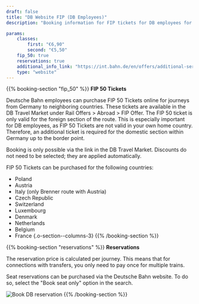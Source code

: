 ```yaml
---
draft: false
title: "DB Website FIP (DB Employees)"
description: "Booking information for FIP tickets for DB employees for neighboring countries of Germany"

params:
    classes:
        first: "€6,90"
        second: "€5,50"
    fip_50: true
    reservations: true
    additional_info_link: "https://int.bahn.de/en/offers/additional-services/seat-reservation"
    type: "website"
---
```


{{% booking-section "fip_50" %}}
**FIP 50 Tickets**

Deutsche Bahn employees can purchase FIP 50 Tickets online for journeys from Germany to neighboring countries. These tickets are available in the DB Travel Market under Rail Offers > Abroad > FIP Offer. The FIP 50 ticket is only valid for the foreign section of the route. This is especially important for DB employees, as FIP 50 Tickets are not valid in your own home country. Therefore, an additional ticket is required for the domestic section within Germany up to the border point.

Booking is only possible via the link in the DB Travel Market. Discounts do not need to be selected; they are applied automatically.

FIP 50 Tickets can be purchased for the following countries:
- Poland
- Austria
- Italy (only Brenner route with Austria)
- Czech Republic
- Switzerland
- Luxembourg
- Denmark
- Netherlands
- Belgium
- France
{.o-section--columns-3}
{{% /booking-section %}}

{{% booking-section "reservations" %}}
**Reservations**

The reservation price is calculated per journey. This means that for connections with transfers, you only need to pay once for multiple trains.

Seat reservations can be purchased via the Deutsche Bahn website. To do so, select the "Book seat only" option in the search.

![Book DB reservation](db_reservation.webp)
{{% /booking-section %}}

